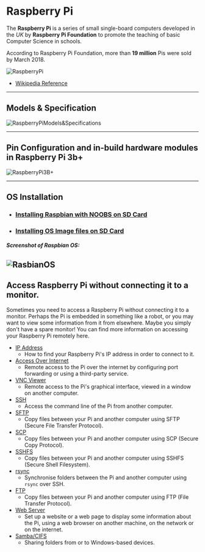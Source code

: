 # Raspberry Pi

The **Raspberry Pi** is a series of small single-board computers developed in the _UK_ by **Raspberry Pi Foundation** to promote the teaching of basic Computer Science in schools.

According to Raspberry Pi Foundation, more than **19 million** Pis were sold by March 2018.

![RaspberryPi](https://image.ibb.co/gEZakK/Raspberry_Pi_B_top_780x523.jpg)

- [Wikipedia Reference](https://en.wikipedia.org/wiki/Raspberry_Pi#Model_B)

---

## Models & Specification

![RaspberryPiModels&Specifications](https://image.ibb.co/bweuCz/Specifications.png)

---

## Pin Configuration and in-build hardware modules in Raspberry Pi 3b+

![RaspberryPi3B+](https://image.ibb.co/bsrfkK/raspberry_pi_circuit_note.png)

---

## OS Installation

- ### [Installing Raspbian with NOOBS on SD Card](https://projects.raspberrypi.org/en/projects/noobs-install)
- ### [Installing OS Image files on SD Card](https://www.raspberrypi.org/documentation/installation/installing-images/)

##### Screenshot of Raspbian OS:

## ![RasbianOS](https://image.ibb.co/dmSHFK/raspbian_os.png)

## Access Raspberry Pi without connecting it to a monitor.

Sometimes you need to access a Raspberry Pi without connecting it to a monitor. Perhaps the Pi is embedded in something like a robot, or you may want to view some information from it from elsewhere. Maybe you simply don't have a spare monitor! You can find more information on accessing your Raspberry Pi remotely here.

- [IP Address](https://www.raspberrypi.org/documentation/remote-access/ip-address.md)
  - How to find your Raspberry Pi's IP address in order to connect to it.
- [Access Over Internet](https://www.raspberrypi.org/documentation/remote-access/access-over-Internet/README.md)
  - Remote access to the Pi over the internet by configuring port forwarding or using a third-party service.
- [VNC Viewer](https://www.raspberrypi.org/documentation/remote-access/vnc/README.md)
  - Remote access to the Pi's graphical interface, viewed in a window on another computer.
- [SSH](https://www.raspberrypi.org/documentation/remote-access/ssh/README.md)
  - Access the command line of the Pi from another computer.
- [SFTP](https://www.raspberrypi.org/documentation/remote-access/ssh/sftp.md)
  - Copy files between your Pi and another computer using SFTP (Secure File Transfer Protocol).
- [SCP](https://www.raspberrypi.org/documentation/remote-access/ssh/scp.md)
  - Copy files between your Pi and another computer using SCP (Secure Copy Protocol).
- [SSHFS](https://www.raspberrypi.org/documentation/remote-access/ssh/sshfs.md)
  - Copy files between your Pi and another computer using SSHFS (Secure Shell Filesystem).
- [rsync](https://www.raspberrypi.org/documentation/remote-access/ssh/rsync.md)
  - Synchronise folders between the Pi and another computer using `rsync` over SSH.
- [FTP](https://www.raspberrypi.org/documentation/remote-access/ftp.md)
  - Copy files between your Pi and another computer using FTP (File Transfer Protocol).
- [Web Server](https://www.raspberrypi.org/documentation/remote-access/web-server/README.md)
  - Set up a website or a web page to display some information about the Pi, using a web browser on another machine, on the network or on the internet.
- [Samba/CIFS](https://www.raspberrypi.org/documentation/remote-access/samba.md)
  - Sharing folders from or to Windows-based devices.
